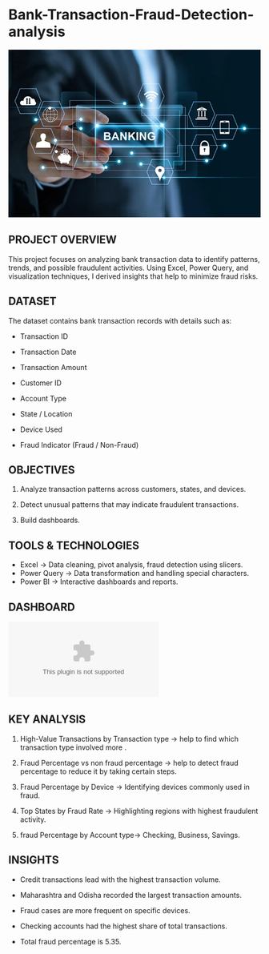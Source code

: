 # Bank-Transaction-Fraud-Detection-analysis
![bank image](https://github.com/jyoti7770/Bank-Transaction-Fraud-Detection-analysis/blob/main/bank%20img.webp)

## PROJECT OVERVIEW
This project focuses on analyzing bank transaction data to identify patterns, trends, and possible fraudulent activities.
Using Excel, Power Query, and visualization techniques, I derived insights that help to minimize fraud risks.

## DATASET
The dataset contains bank transaction records with details such as:
- Transaction ID

- Transaction Date

- Transaction Amount

- Customer ID

- Account Type

- State / Location

- Device Used

- Fraud Indicator (Fraud / Non-Fraud)

## OBJECTIVES
1. Analyze transaction patterns across customers, states, and devices.

2. Detect unusual patterns that may indicate fraudulent transactions.

3. Build dashboards.

## TOOLS & TECHNOLOGIES
- Excel → Data cleaning, pivot analysis, fraud detection using slicers.
- Power Query → Data transformation and handling special characters.
- Power BI → Interactive dashboards and reports.

## DASHBOARD
![image](https://github.com/jyoti7770/Bank-Transaction-Fraud-Detection-analysis/blob/main/Power%20Bi%20Dashboard.zip)

## KEY ANALYSIS
1. High-Value Transactions by Transaction type → help to find which transaction type involved more .

2. Fraud Percentage vs non fraud percentage → help to detect fraud percentage to reduce it by taking certain steps.

3. Fraud Percentage by Device → Identifying devices commonly used in fraud.

4. Top States by Fraud Rate → Highlighting regions with highest fraudulent activity.

5. fraud Percentage by Account type→ Checking, Business, Savings.

## INSIGHTS
- Credit transactions lead with the highest transaction volume.

- Maharashtra and Odisha recorded the largest transaction amounts.

- Fraud cases are more frequent on specific devices.

- Checking accounts had the highest share of total transactions.

- Total fraud percentage is 5.35.
